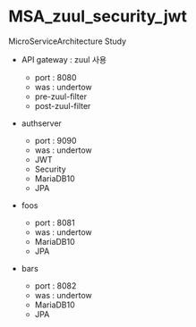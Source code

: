 # MSA_zuul_security_jwt
MicroServiceArchitecture Study

- API gateway : zuul 사용
    - port : 8080
    - was : undertow
    - pre-zuul-filter
    - post-zuul-filter
    
- authserver
    - port : 9090
    - was : undertow
    - JWT
    - Security
    - MariaDB10
    - JPA
  
- foos
    - port : 8081
    - was : undertow
    - MariaDB10
    - JPA
- bars
    - port : 8082
    - was : undertow
    - MariaDB10
    - JPA
